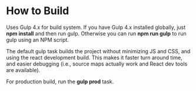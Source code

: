 # How to Build
Uses Gulp 4.x for build system. If you have Gulp 4.x installed globally, just **npm install** and then run gulp. Otherwise you can run **npm run gulp** to run gulp using an NPM script.

The default gulp task builds the project without minimizing JS and CSS, and using the react development build. This makes it faster turn around time, and easier debugging (i.e., source maps actually work and React dev tools are available).

For production build, run the **gulp prod** task.


